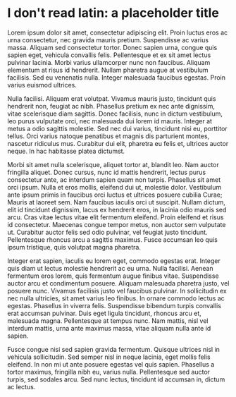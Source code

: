# I don't read latin: a placeholder title

Lorem ipsum dolor sit amet, consectetur adipiscing elit. Proin luctus eros ac urna consectetur, nec gravida mauris pretium. Suspendisse ac varius massa. Aliquam sed consectetur tortor. Donec sapien urna, congue quis sapien eget, vehicula convallis felis. Pellentesque et ex sit amet lectus pulvinar lacinia. Morbi varius ullamcorper nunc non faucibus. Aliquam elementum at risus id hendrerit. Nullam pharetra augue at vestibulum facilisis. Sed eu venenatis nulla. Integer malesuada faucibus egestas. Proin varius euismod ultrices.

Nulla facilisi. Aliquam erat volutpat. Vivamus mauris justo, tincidunt quis hendrerit non, feugiat ac nibh. Phasellus pretium ex nec ante dignissim, vitae scelerisque diam sagittis. Donec facilisis, nunc in dictum vestibulum, leo purus vulputate orci, nec malesuada dui lorem id mauris. Integer at metus a odio sagittis molestie. Sed nec dui varius, tincidunt nisi eu, porttitor tellus. Orci varius natoque penatibus et magnis dis parturient montes, nascetur ridiculus mus. Curabitur dui elit, pharetra eu felis et, ultrices auctor neque. In hac habitasse platea dictumst.

Morbi sit amet nulla scelerisque, aliquet tortor at, blandit leo. Nam auctor fringilla aliquet. Donec cursus, nunc id mattis hendrerit, lectus purus consectetur ante, ac interdum sapien quam non turpis. Phasellus sit amet orci ipsum. Nulla et eros mollis, eleifend dui ut, molestie dolor. Vestibulum ante ipsum primis in faucibus orci luctus et ultrices posuere cubilia Curae; Mauris at laoreet sem. Nam faucibus iaculis orci ut suscipit. Nullam dictum, elit id tincidunt dignissim, lacus ex hendrerit eros, in lacinia odio mauris sed arcu. Cras vitae lectus vitae elit fermentum eleifend. Proin eleifend et risus id consectetur. Maecenas congue tempor metus, non auctor sem vulputate ut. Curabitur auctor felis sed odio pulvinar, vel feugiat justo tincidunt. Pellentesque rhoncus arcu a sagittis maximus. Fusce accumsan leo quis ipsum tristique, quis volutpat magna pharetra.

Integer erat sapien, iaculis eu lorem eget, commodo egestas erat. Integer quis diam ut lectus molestie hendrerit ac eu urna. Nulla facilisi. Aenean fermentum eros lorem, quis fermentum augue finibus vitae. Suspendisse auctor arcu et condimentum posuere. Aliquam malesuada pharetra justo, vel posuere nunc. Vivamus facilisis justo vel faucibus pulvinar. In sollicitudin ex nec nulla ultricies, sit amet varius leo finibus. In ornare commodo lectus ac egestas. Phasellus in viverra felis. Suspendisse bibendum turpis convallis erat accumsan pulvinar. Duis eget ligula tincidunt, rhoncus arcu et, malesuada magna. Pellentesque at tempus nunc. Nam mattis, nisl vel interdum mattis, urna ante maximus massa, vitae aliquam nulla ante id sapien.

Fusce congue nisi sed sapien gravida fermentum. Quisque ultrices nisl in vehicula sollicitudin. Sed semper nisl in neque lacinia, eget mollis felis eleifend. In non mi ut ante posuere egestas vel quis sapien. Phasellus a tortor maximus, fringilla nibh eu, varius nulla. Pellentesque sed auctor turpis, sed sodales arcu. Sed nunc lectus, tincidunt id accumsan in, dictum ac lectus.
